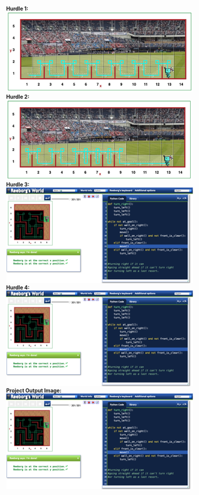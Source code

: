**Hurdle 1:**
![This is an image](https://github.com/maryambiibii/100DaysOfCode/blob/main/Day6/Img/Hurdle1.png)
**Hurdle 2:**
![This is an image](https://github.com/maryambiibii/100DaysOfCode/blob/main/Day6/Img/Hurdle2.png)
**Hurdle 3:**
![This is an image](https://github.com/maryambiibii/100DaysOfCode/blob/main/Day6/Img/Project_Output.png)
**Hurdle 4:**
![This is an image](https://github.com/maryambiibii/100DaysOfCode/blob/main/Day6/Img/Project_Output.png)
**Project Output Image:**
![This is an image](https://github.com/maryambiibii/100DaysOfCode/blob/main/Day6/Img/Project_Output.png)
